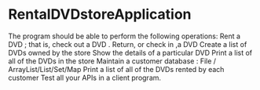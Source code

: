 # RentalDVDstoreApplication
The program should be able to perform the following operations: Rent a DVD ; that is, check out a DVD . Return, or check in ,a DVD Create a list of DVDs owned by the store Show the details of a particular DVD Print a list of all of the DVDs in the store Maintain a customer database :  File / ArrayList/List/Set/Map Print a list of all of the DVDs rented by each customer Test all your APIs in a client program.
